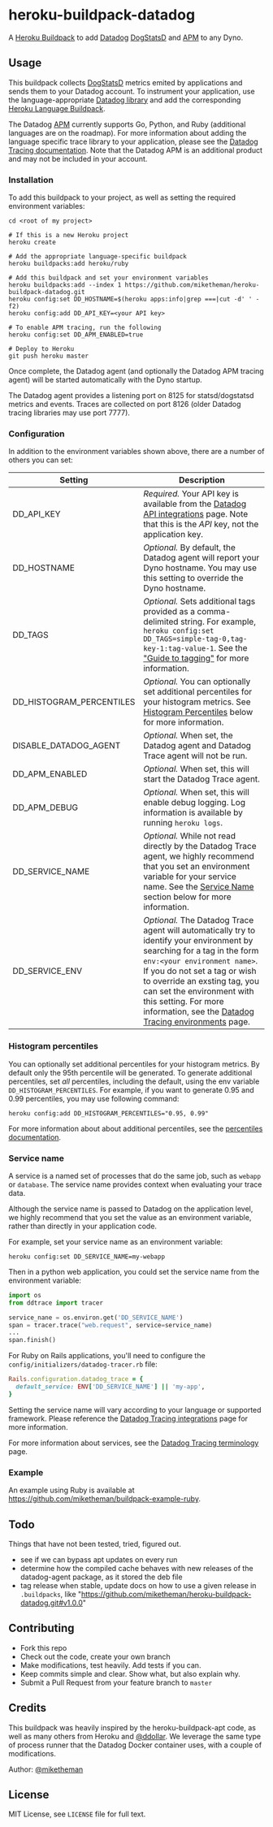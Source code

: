 heroku-buildpack-datadog
========================

A [Heroku Buildpack] to add [Datadog] [DogStatsD] and [APM] to any Dyno.

## Usage

This buildpack collects [DogStatsD] metrics emited by applications and sends them to your Datadog account. To instrument your application, use the language-appropriate [Datadog library] and add the corresponding [Heroku Language Buildpack].

The Datadog [APM] currently supports Go, Python, and Ruby (additional languages are on the roadmap). For more information about adding the language specific trace library to your application, please see the [Datadog Tracing documentation]. Note that the Datadog APM is an additional product and may not be included in your account.

### Installation

To add this buildpack to your project, as well as setting the required environment variables:

```shell
cd <root of my project>

# If this is a new Heroku project
heroku create

# Add the appropriate language-specific buildpack
heroku buildpacks:add heroku/ruby

# Add this buildpack and set your environment variables
heroku buildpacks:add --index 1 https://github.com/miketheman/heroku-buildpack-datadog.git
heroku config:set DD_HOSTNAME=$(heroku apps:info|grep ===|cut -d' ' -f2)
heroku config:add DD_API_KEY=<your API key>

# To enable APM tracing, run the following
heroku config:set DD_APM_ENABLED=true

# Deploy to Heroku
git push heroku master
```

Once complete, the Datadog agent (and optionally the Datadog APM tracing agent) will be started automatically with the Dyno startup.

The Datadog agent provides a listening port on 8125 for statsd/dogstatsd metrics and events. Traces are collected on port 8126 (older Datadog tracing libraries may use port 7777).

### Configuration

In addition to the environment variables shown above, there are a number of others you can set:

| Setting | Description|
| --- | --- |
| DD_API_KEY | *Required.* Your API key is available from the [Datadog API integrations] page. Note that this is the *API* key, not the application key. |
| DD_HOSTNAME | *Optional.* By default, the Datadog agent will report your Dyno hostname. You may use this setting to override the Dyno hostname. |
| DD_TAGS | *Optional.* Sets additional tags provided as a comma-delimited string. For example, `heroku config:set DD_TAGS=simple-tag-0,tag-key-1:tag-value-1`. See the ["Guide to tagging"] for more information. |
| DD_HISTOGRAM_PERCENTILES | *Optional.* You can optionally set additional percentiles for your histogram metrics. See [Histogram Percentiles](#histogram-percentiles) below for more information.|
| DISABLE_DATADOG_AGENT | *Optional.* When set, the Datadog agent and Datadog Trace agent will not be run. |
| DD_APM_ENABLED | *Optional.* When set, this will start the Datadog Trace agent. |
| DD_APM_DEBUG | *Optional.* When set, this will enable debug logging. Log information is available by running `heroku logs`. |
| DD_SERVICE_NAME | *Optional.* While not read directly by the Datadog Trace agent, we highly recommend that you set an environment variable for your service name. See the [Service Name](#service-name) section below for more information. |
| DD_SERVICE_ENV | *Optional.* The Datadog Trace agent will automatically try to identify your environment by searching for a tag in the form `env:<your environment name>`. If you do not set a tag or wish to override an exsting tag, you can set the environment with this setting. For more information, see the [Datadog Tracing environments] page. |

### Histogram percentiles

You can optionally set additional percentiles for your histogram metrics. By default only the 95th percentile will be generated. To generate additional percentiles, set *all* percentiles, including the default, using the env variable `DD_HISTOGRAM_PERCENTILES`.  For example, if you want to generate 0.95 and 0.99 percentiles, you may use following command:

```shell
heroku config:add DD_HISTOGRAM_PERCENTILES="0.95, 0.99"
```

For more information about about additional percentiles, see the [percentiles documentation].

### Service name

A service is a named set of processes that do the same job, such as `webapp` or `database`. The service name provides context when evaluating your trace data.

Although the service name is passed to Datadog on the application level, we highly recommend that you set the value as an environment variable, rather than directly in your application code.

For example, set your service name as an environment variable:

```shell
heroku config:set DD_SERVICE_NAME=my-webapp
```

Then in a python web application, you could set the service name from the environment variable:

```python
import os
from ddtrace import tracer

service_nane = os.environ.get('DD_SERVICE_NAME')
span = tracer.trace("web.request", service=service_name)
...
span.finish()
```

For Ruby on Rails applications, you'll need to configure the `config/initializers/datadog-tracer.rb` file:

```ruby
Rails.configuration.datadog_trace = {
  default_service: ENV['DD_SERVICE_NAME'] || 'my-app',
}
```

Setting the service name will vary according to your language or supported framework. Please reference the [Datadog Tracing integrations] page for more information.

For more information about services, see the [Datadog Tracing terminology] page.

### Example

An example using Ruby is available at https://github.com/miketheman/buildpack-example-ruby.

## Todo

Things that have not been tested, tried, figured out.

- see if we can bypass apt updates on every run
- determine how the compiled cache behaves with new releases of the datadog-agent package, as it stored the deb file
- tag release when stable, update docs on how to use a given release in `.buildpacks`, like "https://github.com/miketheman/heroku-buildpack-datadog.git#v1.0.0"

## Contributing

- Fork this repo
- Check out the code, create your own branch
- Make modifications, test heavily. Add tests if you can.
- Keep commits simple and clear. Show what, but also explain why.
- Submit a Pull Request from your feature branch to `master`

## Credits

This buildpack was heavily inspired by the heroku-buildpack-apt code, as well as many others from Heroku and [@ddollar].
We leverage the same type of process runner that the Datadog Docker container uses, with a couple of modifications.

Author: [@miketheman]

## License

MIT License, see `LICENSE` file for full text.

[Heroku Buildpack]: https://devcenter.heroku.com/articles/buildpacks
[Datadog]: http://www.datadog.com
[DogStatsD]: http://docs.datadoghq.com/guides/dogstatsd/
[APM]: https://www.datadoghq.com/apm/
[Datadog library]: http://docs.datadoghq.com/libraries/
[Heroku Language Buildpack]: https://devcenter.heroku.com/articles/buildpacks#default-buildpacks
[Datadog Tracing documentation]: https://app.datadoghq.com/trace/docs
[Datadog API integrations]: https://app.datadoghq.com/account/settings#api
["Guide to tagging"]: http://docs.datadoghq.com/guides/tagging/
[Datadog Tracing environments]: https://app.datadoghq.com/trace/docs/tutorials/environments
[percentiles documentation]: https://help.datadoghq.com/hc/en-us/articles/204588979-How-to-graph-percentiles-in-Datadog
[Datadog Tracing integrations]: https://app.datadoghq.com/trace/docs/languages
[Datadog Tracing terminology]: https://app.datadoghq.com/trace/docs/tutorials/terminology

[@ddollar]: https://github.com/ddollar
[@miketheman]: https://github.com/miketheman
